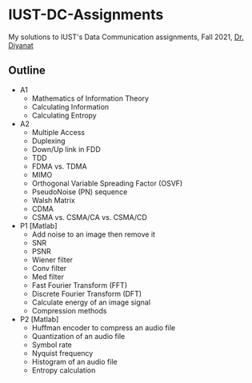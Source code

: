 # IUST-DC-Assignments
My solutions to IUST's  Data Communication assignments, Fall 2021, [Dr. Diyanat](https://scholar.google.com/citations?user=DfuLFQ0AAAAJ&hl=en)


## Outline

- A1
	- Mathematics of Information Theory
	- Calculating Information
	- Calculating Entropy
- A2
	- Multiple Access
	- Duplexing
	- Down/Up link in FDD
	- TDD
	- FDMA vs. TDMA
	- MIMO
	- Orthogonal Variable Spreading Factor (OSVF)
	- PseudoNoise (PN) sequence
	- Walsh Matrix
	- CDMA
	- CSMA vs. CSMA/CA vs. CSMA/CD
- P1 [Matlab]
	- Add noise to an image then remove it
    - SNR
	- PSNR
	- Wiener filter
	- Conv filter
	- Med filter
	- Fast Fourier Transform (FFT)
	- Discrete Fourier Transform (DFT)
	- Calculate energy of an image signal
	- Compression methods
- P2 [Matlab]
	- Huffman encoder to compress an audio file
	- Quantization of an audio file
	- Symbol rate
	- Nyquist frequency
	- Histogram of an audio file
	- Entropy calculation
